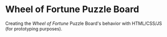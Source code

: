 # Wheel of Fortune Puzzle Board
Creating the *Wheel of Fortune* Puzzle Board's behavior with HTML/CSS/JS (for prototyping purposes).